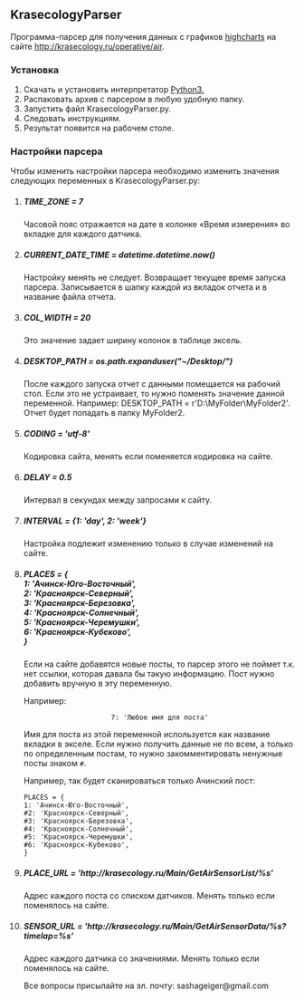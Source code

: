 <h2>KrasecologyParser</h2>Программа-парсер для получения данных с графиков <a href="http://www.highcharts.com/">highcharts</a> 
на сайте <a href="http://krasecology.ru/operative/air">http://krasecology.ru/operative/air</a>.

<h3>Установка</h3>
<ol>
<li>Скачать и установить интерпретатор <a href="https://www.python.org/ftp/python/3.4.3/python-3.4.3.msi">Python3.</a></li>
<li>Распаковать архив с парсером в любую удобную папку.</li>
<li>Запустить файл KrasecologyParser.py.</li>
<li>Следовать инструкциям.</li>
<li>Результат появится на рабочем столе.</li>
</ol>
<h3>Настройки парсера</h3><p>
Чтобы изменить настройки парсера необходимо изменить значения следующих переменных в KrasecologyParser.py:</p>
<ol>
<li><h5>TIME_ZONE = 7</h5><p>
Часовой пояс отражается на дате в колонке «Время измерения» во вкладке для каждого датчика.</p></li>
<li><h5>CURRENT_DATE_TIME = datetime.datetime.now()</li></h5>
<p>Настройку менять не следует. Возвращает текущее время запуска парсера. Записывается в шапку каждой из вкладок отчета и в название файла отчета.</p>
<li><h5>COL_WIDTH = 20</li></h5>
<p>Это значение задает ширину колонок в таблице эксель.</p>
<li><h5>DESKTOP_PATH = os.path.expanduser("~/Desktop/")</li></h5>
<p>После каждого запуска отчет с данными помещается на рабочий стол. Если это не устраивает, то нужно поменять значение данной переменной. Например:
DESKTOP_PATH = r'D:\MyFolder\MyFolder2'.  Отчет будет попадать в папку MyFolder2.</p>
<li><h5>CODING = 'utf-8'</li></h5>
<p>Кодировка сайта, менять если поменяется кодировка на сайте.</p>
<li><h5>DELAY = 0.5</li></h5>
<p>Интервал в секундах между запросами к сайту.</p>
<li><h5>INTERVAL = {1: 'day', 2: 'week'}
</li></h5>
<p>Настройка подлежит изменению только в случае изменений на сайте.</p>
<li><h5>PLACES = {<br>
1: 'Ачинск-Юго-Восточный',<br>
2: 'Красноярск-Северный',<br>
3: 'Красноярск-Березовка',<br>
4: 'Красноярск-Солнечный',<br>
5: 'Красноярск-Черемушки',<br>
6: 'Красноярск-Кубеково',<br>
}</li></h5>
<p>
Если на сайте добавятся новые посты, то парсер этого не поймет т.к. нет ссылки, которая давала бы такую информацию. Пост нужно добавить вручную в эту переменную.</p><p>Например:</p>
<center><p><code>7: 'Любое имя для поста'</code></p></center>
<p>Имя для поста из этой переменной используется как название вкладки в экселе.
Если нужно получить данные не по всем, а только по определенным постам, то нужно закомментировать ненужные посты знаком <code>#</code>.</p><p>Например, так будет сканироваться только Ачинский пост:</p>
<p>
<code>PLACES = {</code><br>
<code>1: 'Ачинск-Юго-Восточный',</code><br>
<code>#2: 'Красноярск-Северный',</code><br>
<code>#3: 'Красноярск-Березовка',</code><br>
<code>#4: 'Красноярск-Солнечный',</code><br>
<code>#5: 'Красноярск-Черемушки',</code><br>
<code>#6: 'Красноярск-Кубеково',</code><br>
<code>}</code>
</p>
<li><h5>PLACE_URL = 'http://krasecology.ru/Main/GetAirSensorList/%s'</li></h5>
<p>Адрес каждого поста со списком датчиков. Менять только если поменялось на сайте.</p>
<li><h5>SENSOR_URL = 'http://krasecology.ru/Main/GetAirSensorData/%s?timelap=%s'</li></h5>
<p>Адрес каждого датчика со значениями. Менять только если поменялось на сайте.</p>
Все вопросы присылайте на эл. почту: sashageiger@gmail.com</ol>
